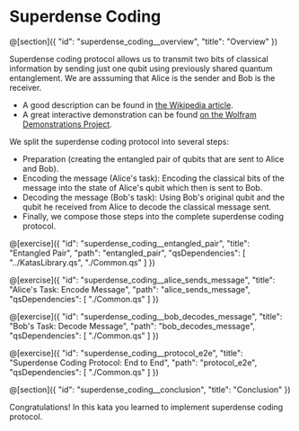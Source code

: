 # Superdense Coding

@[section]({
    "id": "superdense_coding__overview",
    "title": "Overview"
})

Superdense coding protocol allows us to transmit two bits of classical information by sending just one qubit using previously shared quantum entanglement. We are asssuming that Alice is the sender and Bob is the receiver.

- A good description can be found in [the Wikipedia article](https://en.wikipedia.org/wiki/Superdense_coding).
- A great interactive demonstration can be found [on the Wolfram Demonstrations Project](https://demonstrations.wolfram.com/SuperdenseCoding/).

We split the superdense coding protocol into several steps:

- Preparation (creating the entangled pair of qubits that are sent to Alice and Bob).
- Encoding the message (Alice's task): Encoding the classical bits of the message into the state of Alice's qubit which then is sent to Bob.
- Decoding the message (Bob's task): Using Bob's original qubit and the qubit he received from Alice to decode the classical message sent.
- Finally, we compose those steps into the complete superdense coding protocol.

@[exercise]({
    "id": "superdense_coding__entangled_pair",
    "title": "Entangled Pair",
    "path": "entangled_pair",
    "qsDependencies": [
        "../KatasLibrary.qs",
        "./Common.qs"
    ]
})

@[exercise]({
    "id": "superdense_coding__alice_sends_message",
    "title": "Alice's Task: Encode Message",
    "path": "alice_sends_message",
    "qsDependencies": [
        "./Common.qs"
    ]
})

@[exercise]({
    "id": "superdense_coding__bob_decodes_message",
    "title": "Bob's Task: Decode Message",
    "path": "bob_decodes_message",
    "qsDependencies": [
        "./Common.qs"
    ]
})

@[exercise]({
    "id": "superdense_coding__protocol_e2e",
    "title": "Superdense Coding Protocol: End to End",
    "path": "protocol_e2e",
    "qsDependencies": [
        "./Common.qs"
    ]
})

@[section]({
    "id": "superdense_coding__conclusion",
    "title": "Conclusion"
})

Congratulations! In this kata you learned to implement superdense coding protocol.
